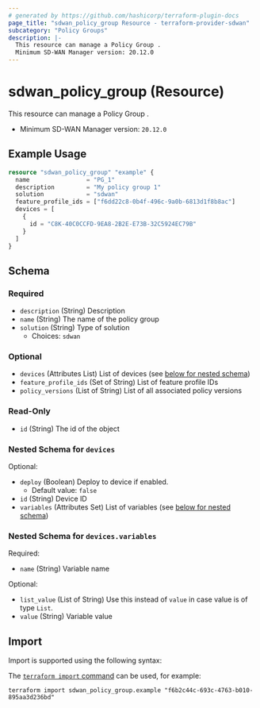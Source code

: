```yaml
---
# generated by https://github.com/hashicorp/terraform-plugin-docs
page_title: "sdwan_policy_group Resource - terraform-provider-sdwan"
subcategory: "Policy Groups"
description: |-
  This resource can manage a Policy Group .
  Minimum SD-WAN Manager version: 20.12.0
---
```


# sdwan_policy_group (Resource)

This resource can manage a Policy Group .
  - Minimum SD-WAN Manager version: `20.12.0`

## Example Usage

```terraform
resource "sdwan_policy_group" "example" {
  name                = "PG_1"
  description         = "My policy group 1"
  solution            = "sdwan"
  feature_profile_ids = ["f6dd22c8-0b4f-496c-9a0b-6813d1f8b8ac"]
  devices = [
    {
      id = "C8K-40C0CCFD-9EA8-2B2E-E73B-32C5924EC79B"
    }
  ]
}
```

<!-- schema generated by tfplugindocs -->
## Schema

### Required

- `description` (String) Description
- `name` (String) The name of the policy group
- `solution` (String) Type of solution
  - Choices: `sdwan`

### Optional

- `devices` (Attributes List) List of devices (see [below for nested schema](#nestedatt--devices))
- `feature_profile_ids` (Set of String) List of feature profile IDs
- `policy_versions` (List of String) List of all associated policy versions

### Read-Only

- `id` (String) The id of the object

<a id="nestedatt--devices"></a>
### Nested Schema for `devices`

Optional:

- `deploy` (Boolean) Deploy to device if enabled.
  - Default value: `false`
- `id` (String) Device ID
- `variables` (Attributes Set) List of variables (see [below for nested schema](#nestedatt--devices--variables))

<a id="nestedatt--devices--variables"></a>
### Nested Schema for `devices.variables`

Required:

- `name` (String) Variable name

Optional:

- `list_value` (List of String) Use this instead of `value` in case value is of type `List`.
- `value` (String) Variable value

## Import

Import is supported using the following syntax:

The [`terraform import` command](https://developer.hashicorp.com/terraform/cli/commands/import) can be used, for example:

```shell
terraform import sdwan_policy_group.example "f6b2c44c-693c-4763-b010-895aa3d236bd"
```
